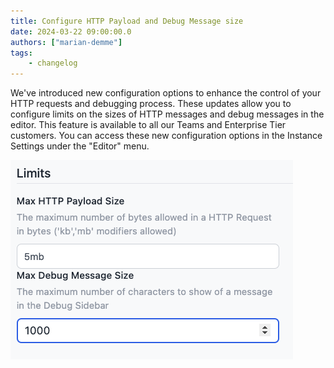 ```yaml
---
title: Configure HTTP Payload and Debug Message size
date: 2024-03-22 09:00:00.0
authors: ["marian-demme"]
tags:
    - changelog
---
```

We've introduced new configuration options to enhance the control of your HTTP requests and debugging process. These updates allow you to configure limits on the sizes of HTTP messages and debug messages in the editor. This feature is available to all our Teams and Enterprise Tier customers. You can access these new configuration options in the Instance Settings under the "Editor" menu.

![Screenshot Settings](./images/limits-payload-debug.png)


